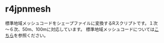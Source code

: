 # r4jpnmesh

標準地域メッシュコードをシェープファイルに変換するRスクリプトです。１次～６次、50m、100mに対応しています。
標準地域メッシュコードについては[こちら](http://www.stat.go.jp/data/mesh/pdf/gaiyo1.pdf)を参照ください。

